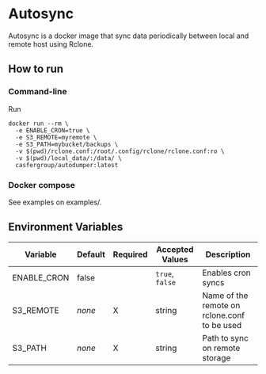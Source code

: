 # Autosync

Autosync is a docker image that sync data periodically between local and remote host using Rclone.

## How to run
### Command-line
Run

```
docker run --rm \
  -e ENABLE_CRON=true \
  -e S3_REMOTE=myremote \
  -e S3_PATH=mybucket/backups \
  -v $(pwd)/rclone.conf:/root/.config/rclone/rclone.conf:ro \
  -v $(pwd)/local_data/:/data/ \
  casfergroup/autodumper:latest
```

### Docker compose

See examples on examples/.

## Environment Variables
Variable | Default | Required | Accepted Values | Description
---|---|---|---|---
ENABLE_CRON | false | | `true`, `false` | Enables cron syncs
S3_REMOTE | *none* | X | string | Name of the remote on rclone.conf to be used
S3_PATH | *none* | X | string | Path to sync on remote storage